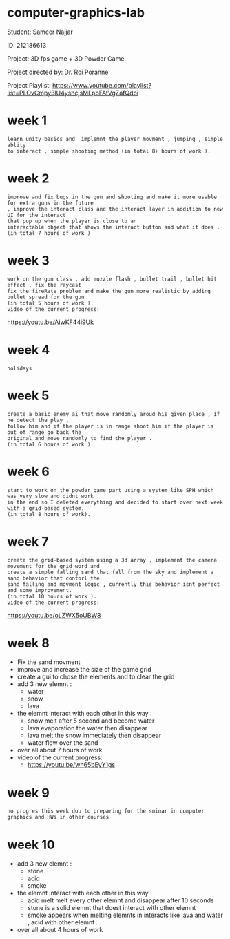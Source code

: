# computer-graphics-lab

Student: Sameer Najjar 

ID: 212186613

Project: 3D fps game + 3D Powder Game.

Project directed by: Dr. Roi Poranne

Project Playlist:
https://www.youtube.com/playlist?list=PLOvCmpy3lU4yshcjsMLpbFAtVgZafQdbi

# week 1
    learn unity basics and  implemnt the player movment , jumping , simple ablity
	to interact , simple shooting method (in total 8+ hours of work ).
# week 2
    improve and fix bugs in the gun and shooting and make it more usable for extra guns in the future
	, improve the interact class and the interact layer in addition to new UI for the interact
	that pop up when the player is close to an 
    interactable object that shows the interact button and what it does . (in total 7 hours of work )
# week 3 
    work on the gun class , add muzzle flash , bullet trail , bullet hit effect , fix the raycast 
	fix the fireRate problem and make the gun more realistic by adding bullet spread for the gun  
	(in total 5 hours of work ).
	video of the current progress:
https://youtu.be/AiwKF44i9Uk
# week 4
    holidays  
# week 5
    create a basic enemy ai that move randomly aroud his given place , if he detect the play ,
	follow him and if the player is in range shoot him if the player is out of range go back the
	original and move randomly to find the player .
	(in total 6 hours of work ).
# week 6
    start to work on the powder game part using a system like SPH which was very slow and didnt work
	in the end so I deleted everything and decided to start over next week with a grid-based system.
	(in total 8 hours of work).
# week 7
    create the grid-based system using a 3d array , implement the camera movement for the grid word and  
	create a simple falling sand that fall from the sky and implement a sand behavior that contorl the  
	sand falling and movment logic , currently this behavior isnt perfect and some improvement.
	(in total 10 hours of work ).
	video of the current progress:
https://youtu.be/oLZWX5oUBW8
# week 8
 - Fix the sand movment 
 - improve and increase the size of the game grid 
 - create a gui to chose the elements and to clear the grid 
 - add 3 new elemnt :
    - water
    - snow
    - lava 
 - the elemnt interact with each other in this way :
    - snow melt after 5 second and become water
  	- lava evaporation the water then disappear 
	- lava melt the snow immediately then disappear 
	- water flow over the sand 
 - over all about 7 hours of work 
 - video of the current progress:
    - https://youtu.be/wh65bEyY1gs
# week 9
    no progres this week dou to preparing for the sminar in computer graphics and HWs in other courses
# week 10
  - add 3 new elemnt :
    - stone
    - acid
    - smoke 
  - the elemnt interact with each other in this way :
    - acid melt melt every other elemnt and disappear after 10 seconds
    - stone is a solid elemnt that doest interact with other elemnt 
    - smoke appears when melting elemnts in interacts like lava and water , acid with other elemnt .
  - over all about 4 hours of work 


